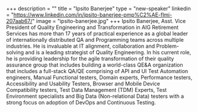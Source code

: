 +++
description = ""
title = "Ipsito Banerjee"
type = "new-speaker"
linkedin = "https://www.linkedin.com/in/ipsito-banerjee-pmp%C2%AE-flmi-207aab67/"
image = "ipsito-banerjee.jpg"
+++
Ipsito Banerjee, Asst. Vice President of Quality Engineering and Transformation in AIG Retirement Services has more than 17 years of practical experience as a global leader of internationally distributed QA and Programming teams across multiple industries. He is invaluable at IT alignment, collaboration and Problem-solving and is a leading strategist of Quality Engineering. In his current role, he is providing leadership for the agile transformation of their quality assurance group that includes building a world-class QE&A organization that includes a full-stack QA/QE comprising of API and UI Test Automation engineers, Manual Functional testers, Domain experts, Performance testers, Accessibility and Usability Testers, Browser and Mobile Device Compatibility testers, Test Data Management (TDM) Experts, Test Environment specialists and Big Data (Non-relational Data) testers with a strong focus on adoption of DevOps and Continuous Testing.